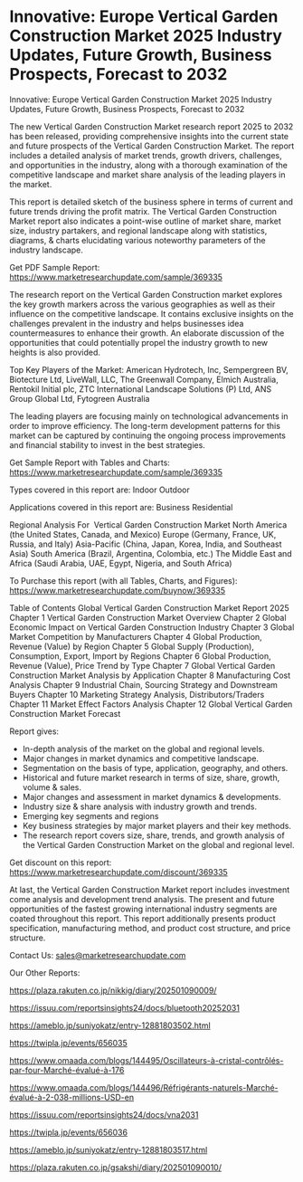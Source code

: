 # Innovative: Europe Vertical Garden Construction Market 2025 Industry Updates, Future Growth, Business Prospects, Forecast to 2032

 Innovative: Europe Vertical Garden Construction Market 2025 Industry Updates, Future Growth, Business Prospects, Forecast to 2032

The new Vertical Garden Construction Market research report 2025 to 2032 has been released, providing comprehensive insights into the current state and future prospects of the Vertical Garden Construction Market. The report includes a detailed analysis of market trends, growth drivers, challenges, and opportunities in the industry, along with a thorough examination of the competitive landscape and market share analysis of the leading players in the market.

This report is detailed sketch of the business sphere in terms of current and future trends driving the profit matrix. The Vertical Garden Construction Market report also indicates a point-wise outline of market share, market size, industry partakers, and regional landscape along with statistics, diagrams, & charts elucidating various noteworthy parameters of the industry landscape.

Get PDF Sample Report: https://www.marketresearchupdate.com/sample/369335

The research report on the Vertical Garden Construction market explores the key growth markers across the various geographies as well as their influence on the competitive landscape. It contains exclusive insights on the challenges prevalent in the industry and helps businesses idea countermeasures to enhance their growth. An elaborate discussion of the opportunities that could potentially propel the industry growth to new heights is also provided.

Top Key Players of the Market:
American Hydrotech, Inc, Sempergreen BV, Biotecture Ltd, LiveWall, LLC, The Greenwall Company, Elmich Australia, Rentokil Initial plc, ZTC International Landscape Solutions (P) Ltd, ANS Group Global Ltd, Fytogreen Australia


The leading players are focusing mainly on technological advancements in order to improve efficiency. The long-term development patterns for this market can be captured by continuing the ongoing process improvements and financial stability to invest in the best strategies.

Get Sample Report with Tables and Charts: https://www.marketresearchupdate.com/sample/369335

Types covered in this report are:
Indoor
Outdoor


Applications covered in this report are:
Business
Residential


Regional Analysis For  Vertical Garden Construction Market
North America (the United States, Canada, and Mexico)
Europe (Germany, France, UK, Russia, and Italy)
Asia-Pacific (China, Japan, Korea, India, and Southeast Asia)
South America (Brazil, Argentina, Colombia, etc.)
The Middle East and Africa (Saudi Arabia, UAE, Egypt, Nigeria, and South Africa)

To Purchase this report (with all Tables, Charts, and Figures): https://www.marketresearchupdate.com/buynow/369335

Table of Contents
Global Vertical Garden Construction Market Report 2025
Chapter 1 Vertical Garden Construction Market Overview
Chapter 2 Global Economic Impact on Vertical Garden Construction Industry
Chapter 3 Global Market Competition by Manufacturers
Chapter 4 Global Production, Revenue (Value) by Region
Chapter 5 Global Supply (Production), Consumption, Export, Import by Regions
Chapter 6 Global Production, Revenue (Value), Price Trend by Type
Chapter 7 Global Vertical Garden Construction Market Analysis by Application
Chapter 8 Manufacturing Cost Analysis
Chapter 9 Industrial Chain, Sourcing Strategy and Downstream Buyers
Chapter 10 Marketing Strategy Analysis, Distributors/Traders
Chapter 11 Market Effect Factors Analysis
Chapter 12 Global Vertical Garden Construction Market Forecast

Report gives:

- In-depth analysis of the market on the global and regional levels.
- Major changes in market dynamics and competitive landscape.
- Segmentation on the basis of type, application, geography, and others.
- Historical and future market research in terms of size, share, growth, volume & sales.
- Major changes and assessment in market dynamics & developments.
- Industry size & share analysis with industry growth and trends.
- Emerging key segments and regions
- Key business strategies by major market players and their key methods.
- The research report covers size, share, trends, and growth analysis of the Vertical Garden Construction Market on the global and regional level.

Get discount on this report: https://www.marketresearchupdate.com/discount/369335

At last, the Vertical Garden Construction Market report includes investment come analysis and development trend analysis. The present and future opportunities of the fastest growing international industry segments are coated throughout this report. This report additionally presents product specification, manufacturing method, and product cost structure, and price structure.

Contact Us:
sales@marketresearchupdate.com

Our Other Reports:

https://plaza.rakuten.co.jp/nikkig/diary/202501090009/

https://issuu.com/reportsinsights24/docs/bluetooth20252031

https://ameblo.jp/suniyokatz/entry-12881803502.html

https://twipla.jp/events/656035

https://www.omaada.com/blogs/144495/Oscillateurs-à-cristal-contrôlés-par-four-Marché-évalué-à-176

https://www.omaada.com/blogs/144496/Réfrigérants-naturels-Marché-évalué-à-2-038-millions-USD-en

https://issuu.com/reportsinsights24/docs/vna2031

https://twipla.jp/events/656036

https://ameblo.jp/suniyokatz/entry-12881803517.html

https://plaza.rakuten.co.jp/gsakshi/diary/202501090010/
